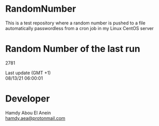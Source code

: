 # RandomNumber    
This is a test repository where a random number is pushed to a file automatically passwordless from a cron job in my Linux CentOS server    
# Random Number of the last run   
2781
      
Last update (GMT +1)    
08/13/21 06:00:01
# Developer    
Hamdy Abou El Anein   
hamdy.aea@protonmail.com
